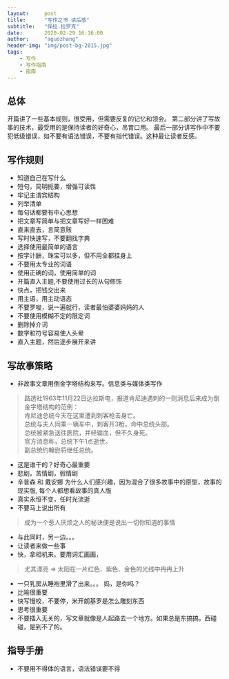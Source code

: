 ```yaml
---
layout:     post
title:      "写作之书 读后感"
subtitle:   "保拉.拉罗克"
date:       2020-02-29 16:16:00
author:     "aguozhang"
header-img: "img/post-bg-2015.jpg"
tags:
    - 写作
    - 写作指南 
    - 指南 
---
```



## 总体  
开篇讲了一些基本规则，很受用，但需要反复的记忆和领会。
第二部分讲了写故事的技术，最受用的是保持读者的好奇心，吊胃口用。
最后一部分讲写作中不要犯低级错误，如不要有语法错误，不要有指代错误。这种最让读者反感。


## 写作规则  

* 知道自己在写什么
* 短句，简明扼要，增强可读性
* 牢记主谓宾结构
* 列举清单
* 每句话都要有中心思想
* 把文章写简单与把文章写好一样困难
* 直来直去，言简意赅
* 写时快速写，不要翻找字典
* 选择使用最简单的语言
* 按字计酬，珠宝可以多，但不用全都挂身上
* 不要用太专业的词语
* 使用正确的词，使用简单的词
* 开篇直入主题,不要使用过长的从句修饰
* 快点，把钱交出来
* 用主语，用主动语态
* 不要罗唆，说一遍就行，读者最怕婆婆妈妈的人
* 不要使用模糊不定的限定词
* 删除掉介词
* 数字和符号容易使人头晕
* 直入主题，然后逐步展开来讲

## 写故事策略

* 非故事文章用倒金字塔结构来写。信息类与媒体类写作
> 路透社1963年11月22日达拉斯电，报道肯尼迪遇刺的一则消息后来成为倒金字塔结构的范例：  
> 肯尼迪总统今天在这里遭到刺客枪击身亡。  
> 总统与夫人同乘一辆车中，刺客开3枪，命中总统头部。  
> 总统被紧急送往医院，并经输血，但不久身死。  
> 官方消息称，总统下午1点逝世。  
> 副总统约翰逊将继任总统。  

* 这是谁干的？好奇心最重要
* 悲剧，苦情剧，假情剧
* 辛普森 和 戴安娜 为什么人们感兴趣，因为混合了很多故事中的原型，故事的现实版, 每个人都想看故事的真人版
* 真实永恒不变，任时光流逝
* 不要马上说出所有
> 成为一个惹人厌烦之人的秘诀便是说出一切你知道的事情 
* 与此同时，另一边。。。
* 让读者来做一些事
* 快，拿相机来。要用词汇画画，
> 尤其漂亮 => 太阳在一片红色、紫色、金色的光线中冉冉上升
* 一只乳房从睡袍里滑了出来。。。 妈，是你吗？
* 比喻很重要
* 快写慢校，不要停，米开朗基罗是怎么雕刻东西
* 思考很重要
* 不要插入无关的，写文章就像是人起路去一个地方。如果总是东搞搞，西碰碰，是到不了的。


## 指导手册
* 不要用不得体的语言，语法错误要不得




